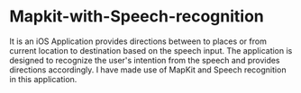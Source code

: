 # Mapkit-with-Speech-recognition
It is an iOS Application provides directions between to places or from current location to destination based on the speech input. The application is designed to recognize the user's intention from the speech and provides directions accordingly. I have made use of MapKit and Speech recognition in this application.  
